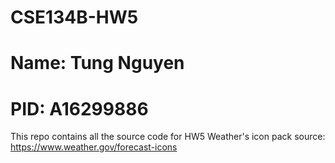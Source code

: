 # CSE134B-HW5
# Name: Tung Nguyen
# PID: A16299886

This repo contains all the source code for HW5
Weather's icon pack source: https://www.weather.gov/forecast-icons